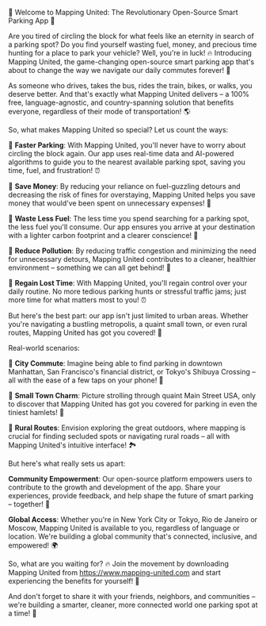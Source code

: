 🚀 Welcome to Mapping United: The Revolutionary Open-Source Smart Parking App 🚀

Are you tired of circling the block for what feels like an eternity in search of a parking spot? Do you find yourself wasting fuel, money, and precious time hunting for a place to park your vehicle? Well, you're in luck! 🔥 Introducing Mapping United, the game-changing open-source smart parking app that's about to change the way we navigate our daily commutes forever! 🚀

As someone who drives, takes the bus, rides the train, bikes, or walks, you deserve better. And that's exactly what Mapping United delivers – a 100% free, language-agnostic, and country-spanning solution that benefits everyone, regardless of their mode of transportation! 🌎

So, what makes Mapping United so special? Let us count the ways:

🔹 **Faster Parking**: With Mapping United, you'll never have to worry about circling the block again. Our app uses real-time data and AI-powered algorithms to guide you to the nearest available parking spot, saving you time, fuel, and frustration! ⏰

🔹 **Save Money**: By reducing your reliance on fuel-guzzling detours and decreasing the risk of fines for overstaying, Mapping United helps you save money that would've been spent on unnecessary expenses! 💸

🔹 **Waste Less Fuel**: The less time you spend searching for a parking spot, the less fuel you'll consume. Our app ensures you arrive at your destination with a lighter carbon footprint and a clearer conscience! 🌟

🔹 **Reduce Pollution**: By reducing traffic congestion and minimizing the need for unnecessary detours, Mapping United contributes to a cleaner, healthier environment – something we can all get behind! 🌿

🔹 **Regain Lost Time**: With Mapping United, you'll regain control over your daily routine. No more tedious parking hunts or stressful traffic jams; just more time for what matters most to you! ⏰

But here's the best part: our app isn't just limited to urban areas. Whether you're navigating a bustling metropolis, a quaint small town, or even rural routes, Mapping United has got you covered! 🌆

Real-world scenarios:

📍 **City Commute**: Imagine being able to find parking in downtown Manhattan, San Francisco's financial district, or Tokyo's Shibuya Crossing – all with the ease of a few taps on your phone! 📱

📍 **Small Town Charm**: Picture strolling through quaint Main Street USA, only to discover that Mapping United has got you covered for parking in even the tiniest hamlets! 👀

📍 **Rural Routes**: Envision exploring the great outdoors, where mapping is crucial for finding secluded spots or navigating rural roads – all with Mapping United's intuitive interface! 🏞️

But here's what really sets us apart:

**Community Empowerment**: Our open-source platform empowers users to contribute to the growth and development of the app. Share your experiences, provide feedback, and help shape the future of smart parking – together! 🤝

**Global Access**: Whether you're in New York City or Tokyo, Rio de Janeiro or Moscow, Mapping United is available to you, regardless of language or location. We're building a global community that's connected, inclusive, and empowered! 🌍

So, what are you waiting for? 🔥 Join the movement by downloading Mapping United from https://www.mapping-united.com and start experiencing the benefits for yourself! 🎉

And don't forget to share it with your friends, neighbors, and communities – we're building a smarter, cleaner, more connected world one parking spot at a time! 🌟